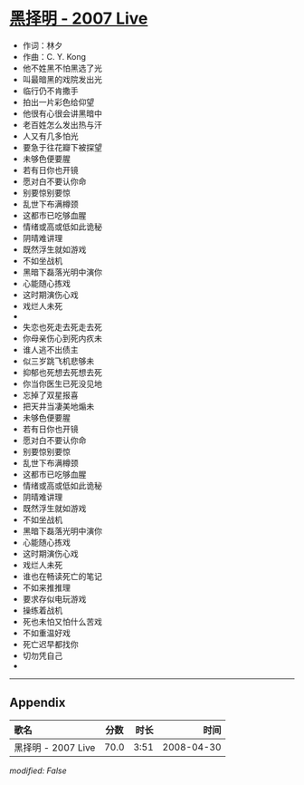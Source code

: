 # [黑择明 - 2007 Live](https://music.163.com/song?id=65204)

* 作词：林夕
* 作曲：C. Y. Kong
* 他不姓黑不怕黑选了光
* 叫最暗黑的戏院发出光
* 临行仍不肯撒手
* 拍出一片彩色给仰望
* 他很有心很会讲黑暗中
* 老百姓怎么发出热与汗
* 人又有几多怕光
* 要急于往花瓣下被探望
* 未够色便要腥
* 若有日你也开镜
* 愿对白不要认你命
* 别要惊别要惊
* 乱世下布满樽颈
* 这都市已吃够血腥
* 情绪或高或低如此诡秘
* 阴晴难讲理
* 既然浮生就如游戏
* 不如坐战机
* 黑暗下磊落光明中演你
* 心能随心拣戏
* 这时期演伤心戏
* 戏烂人未死
* 
* 失恋也死走去死走去死
* 你母亲伤心到死内疚未
* 谁人逃不出债主
* 似三岁跳飞机悲够未
* 抑郁也死想去死想去死
* 你当你医生已死没见地
* 忘掉了双星报喜
* 把天井当凄美地煽未
* 未够色便要腥
* 若有日你也开镜
* 愿对白不要认你命
* 别要惊别要惊
* 乱世下布满樽颈
* 这都市已吃够血腥
* 情绪或高或低如此诡秘
* 阴晴难讲理
* 既然浮生就如游戏
* 不如坐战机
* 黑暗下磊落光明中演你
* 心能随心拣戏
* 这时期演伤心戏
* 戏烂人未死
* 谁也在畅读死亡的笔记
* 不如来推推理
* 要求存似电玩游戏
* 操练着战机
* 死也未怕又怕什么苦戏
* 不如重温好戏
* 死亡迟早都找你
* 切勿凭自己
* 


---

## Appendix

|歌名|分数|时长|时间|
|:---|:---:|---:|---:|
|黑择明 - 2007 Live|70.0|3:51|2008-04-30

*modified: False*